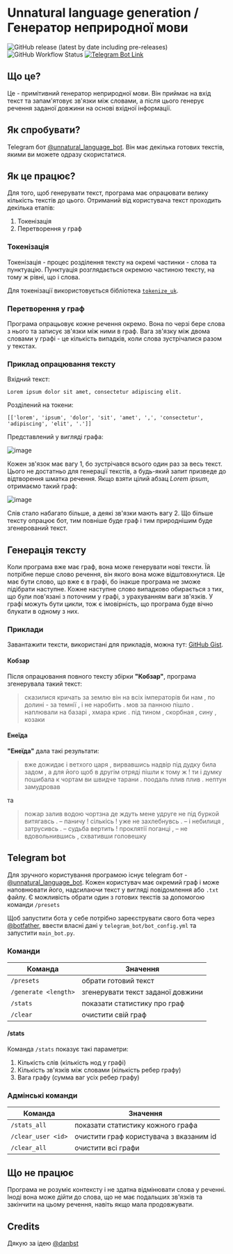 # Unnatural language generation / Генератор неприродної мови

![GitHub release (latest by date including pre-releases)](https://img.shields.io/github/v/release/andrewyazura/unnatural-language-generation?include_prereleases&label=release&labelColor=181717&logo=github)
![GitHub Workflow Status](https://img.shields.io/github/workflow/status/andrewyazura/unnatural-language-generation/lint?label=linter&labelColor=181717&logo=github)
[![Telegram Bot Link](https://img.shields.io/static/v1?label=telegram&message=bot&color=26a5e4&labelColor=181717&logo=telegram)](https://t.me/unnatural_language_bot)

## Що це?

Це - примітивний генератор неприродної мови.
Він приймає на вхід текст та запам'ятовує зв'язки між словами, а після цього генерує речення заданої довжини на основі вхідної інформації.

## Як спробувати?

Telegram бот [@unnatural_language_bot](https://t.me/unnatural_language_bot).
Він має декілька готових текстів, якими ви можете одразу скористатися.

## Як це працює?

Для того, щоб генерувати текст, програма має опрацювати велику кількість текстів до цього.
Отриманий від користувача текст проходить декілька етапів:

1. Токенізація
2. Перетворення у граф

### Токенізація

Токенізація - процес розділення тексту на окремі частинки - слова та пунктуацію.
Пунктуація розглядається окремою частиною тексту, на тому ж рівні, що і слова.

Для токенізації використовується бібліотека [`tokenize_uk`](https://github.com/lang-uk/tokenize-uk).

### Перетворення у граф

Програма опрацьовує кожне речення окремо.
Вона по черзі бере слова з нього та записує зв'язки між ними в граф.
Вага зв'язку між двома словами у графі - це кількість випадків, коли слова зустрічалися разом у текстах.

### Приклад опрацювання тексту

Вхідний текст:

`Lorem ipsum dolor sit amet, consectetur adipiscing elit.`

Розділений на токени:

`[['lorem', 'ipsum', 'dolor', 'sit', 'amet', ',', 'consectetur', 'adipiscing', 'elit', '.']]`

Представлений у вигляді графа:

![image](https://user-images.githubusercontent.com/39884112/124186706-600fe900-dac5-11eb-9e29-f3b75bb1dfee.png)

Кожен зв'язок має вагу 1, бо зустрічався всього один раз за весь текст.
Цього не достатньо для генерації текстів, а будь-який запит призведе до відтворення шматка речення.
Якщо взяти цілий абзац _Lorem ipsum_, отримаємо такий граф:

![image](https://user-images.githubusercontent.com/39884112/124186905-a6fdde80-dac5-11eb-97db-fdaa149cd7a4.png)

Слів стало набагато більше, а деякі зв'язки мають вагу 2.
Що більше тексту опрацює бот, тим повніше буде граф і тим природнішим буде згенерований текст.

## Генерація тексту

Коли програма вже має граф, вона може генерувати нові тексти.
Їй потрібне перше слово речення, він якого вона може відштовхнутися.
Це має бути слово, що вже є в графі, бо інакше програма не зможе підібрати наступне.
Кожне наступне слово випадково обирається з тих, що були пов'язані з поточним у графі, з урахуванням ваги зв'язків.
У графі можуть бути цикли, тож є імовірність, що програма буде вічно блукати в одному з них.

### Приклади

Завантажити тексти, використані для прикладів, можна тут: [GitHub Gist](https://gist.github.com/andrewyazura/98b612f4fe9c3075177d992495ccee12).

#### Кобзар

Після опрацювання повного тексту збірки **"Кобзар"**, програма згенерувала такий текст:

> сказилися кричать за землю він на всіх імператорів би нам , по долині - за темнії , і не наробить . мов за панною пішло . наплювали на базарі , хмара криє . під тином , скорбная , сину , козаки

#### Енеїда

**"Енеїда"** дала такі результати:

> вже дожидає і ветхого царя , вирвавшись надвір під дудку била задом , а для його щоб в другім отряді пішли к тому ж ! ти і думку пошибала к чортам ви швидче тарани . поодаль плив плив . нептун замудровав

та

> пожар залив водою чортзна де ждуть мене удруге не під буркой витягавсь . – паничу ! сількісь ! уже не захлебнувсь . – і небилиця , затрусивсь . – судьба вертить ! проклятії поганці , – не вдовольнившись , схвативши головешку

## Telegram bot

Для зручного користування програмою існує telegram бот - [@unnatural_language_bot](https://t.me/unnatural_language_bot).
Кожен користувач має окремий граф і може наповнювати його, надсилаючи текст у вигляді повідомлення або `.txt` файлу.
Є можливість обрати один з готових текстів за допомогою команди `/presets`

Щоб запустити бота у себе потрібно зареєструвати свого бота через [@botfather](https://t.me/botfather), ввести власні дані у `telegram_bot/bot_config.yml` та запустити `main_bot.py`.

### Команди

| Команда              | Значення                          |
| -------------------- | --------------------------------- |
| `/presets`           | обрати  готовий текст             |
| `/generate <length>` | згенерувати текст заданої довжини |
| `/stats`             | показати статистику про граф      |
| `/clear`             | очистити свій граф                |

#### /stats

Команда `/stats` показує такі параметри:

1. Кількість слів (кількість нод у графі)
2. Кількість зв'язків між словами (кількість ребер графу)
3. Вага графу (сумма ваг усіх ребер графу)

### Адмінські команди

| Команда            | Значення                                |
| ------------------ | --------------------------------------- |
| `/stats_all`       | показати статистику кожного графа       |
| `/clear_user <id>` | очистити граф користувача з вказаним id |
| `/clear_all`       | очистити всі графи                      |

## Що не працює

Програма не розуміє контексту і не здатна відмінювати слова у реченні.
Іноді вона може дійти до слова, що не має подальших зв'язків та закінчити на цьому речення, навіть якщо мала продовжувати.

## Credits

Дякую за ідею [@danbst](https://github.com/danbst)
